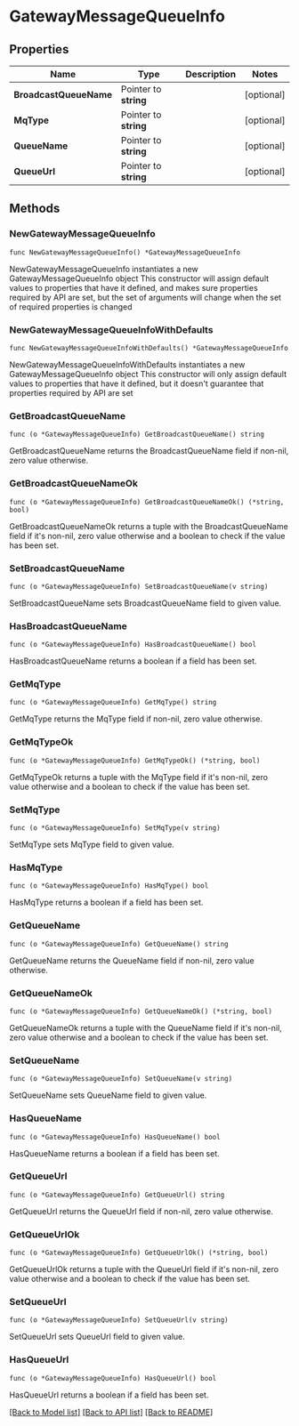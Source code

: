# GatewayMessageQueueInfo

## Properties

Name | Type | Description | Notes
------------ | ------------- | ------------- | -------------
**BroadcastQueueName** | Pointer to **string** |  | [optional] 
**MqType** | Pointer to **string** |  | [optional] 
**QueueName** | Pointer to **string** |  | [optional] 
**QueueUrl** | Pointer to **string** |  | [optional] 

## Methods

### NewGatewayMessageQueueInfo

`func NewGatewayMessageQueueInfo() *GatewayMessageQueueInfo`

NewGatewayMessageQueueInfo instantiates a new GatewayMessageQueueInfo object
This constructor will assign default values to properties that have it defined,
and makes sure properties required by API are set, but the set of arguments
will change when the set of required properties is changed

### NewGatewayMessageQueueInfoWithDefaults

`func NewGatewayMessageQueueInfoWithDefaults() *GatewayMessageQueueInfo`

NewGatewayMessageQueueInfoWithDefaults instantiates a new GatewayMessageQueueInfo object
This constructor will only assign default values to properties that have it defined,
but it doesn't guarantee that properties required by API are set

### GetBroadcastQueueName

`func (o *GatewayMessageQueueInfo) GetBroadcastQueueName() string`

GetBroadcastQueueName returns the BroadcastQueueName field if non-nil, zero value otherwise.

### GetBroadcastQueueNameOk

`func (o *GatewayMessageQueueInfo) GetBroadcastQueueNameOk() (*string, bool)`

GetBroadcastQueueNameOk returns a tuple with the BroadcastQueueName field if it's non-nil, zero value otherwise
and a boolean to check if the value has been set.

### SetBroadcastQueueName

`func (o *GatewayMessageQueueInfo) SetBroadcastQueueName(v string)`

SetBroadcastQueueName sets BroadcastQueueName field to given value.

### HasBroadcastQueueName

`func (o *GatewayMessageQueueInfo) HasBroadcastQueueName() bool`

HasBroadcastQueueName returns a boolean if a field has been set.

### GetMqType

`func (o *GatewayMessageQueueInfo) GetMqType() string`

GetMqType returns the MqType field if non-nil, zero value otherwise.

### GetMqTypeOk

`func (o *GatewayMessageQueueInfo) GetMqTypeOk() (*string, bool)`

GetMqTypeOk returns a tuple with the MqType field if it's non-nil, zero value otherwise
and a boolean to check if the value has been set.

### SetMqType

`func (o *GatewayMessageQueueInfo) SetMqType(v string)`

SetMqType sets MqType field to given value.

### HasMqType

`func (o *GatewayMessageQueueInfo) HasMqType() bool`

HasMqType returns a boolean if a field has been set.

### GetQueueName

`func (o *GatewayMessageQueueInfo) GetQueueName() string`

GetQueueName returns the QueueName field if non-nil, zero value otherwise.

### GetQueueNameOk

`func (o *GatewayMessageQueueInfo) GetQueueNameOk() (*string, bool)`

GetQueueNameOk returns a tuple with the QueueName field if it's non-nil, zero value otherwise
and a boolean to check if the value has been set.

### SetQueueName

`func (o *GatewayMessageQueueInfo) SetQueueName(v string)`

SetQueueName sets QueueName field to given value.

### HasQueueName

`func (o *GatewayMessageQueueInfo) HasQueueName() bool`

HasQueueName returns a boolean if a field has been set.

### GetQueueUrl

`func (o *GatewayMessageQueueInfo) GetQueueUrl() string`

GetQueueUrl returns the QueueUrl field if non-nil, zero value otherwise.

### GetQueueUrlOk

`func (o *GatewayMessageQueueInfo) GetQueueUrlOk() (*string, bool)`

GetQueueUrlOk returns a tuple with the QueueUrl field if it's non-nil, zero value otherwise
and a boolean to check if the value has been set.

### SetQueueUrl

`func (o *GatewayMessageQueueInfo) SetQueueUrl(v string)`

SetQueueUrl sets QueueUrl field to given value.

### HasQueueUrl

`func (o *GatewayMessageQueueInfo) HasQueueUrl() bool`

HasQueueUrl returns a boolean if a field has been set.


[[Back to Model list]](../README.md#documentation-for-models) [[Back to API list]](../README.md#documentation-for-api-endpoints) [[Back to README]](../README.md)


